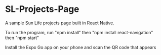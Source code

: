 # SL-Projects-Page
A sample Sun Life projects page built in React Native.

To run the program, run "npm install" then "npm install react-navigation" then "npm start"

Install the Expo Go app on your phone and scan the QR code that appears
